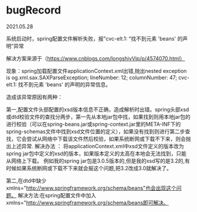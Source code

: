 # bugRecord

2021.05.28


系统启动时，spring配置文件解析失败，报”cvc-elt.1: “找不到元素 'beans' 的声明”异常

解决方案来源于（https://www.cnblogs.com/longshiyVip/p/4574070.html）

现象：spring加载配置文件applicationContext.xml出错,抛出nested exception is og.xml.sax.SAXParseException; lineNumber: 12; columnNumber: 47; cvc-elt.1: 找不到元素 'beans' 的声明的异常信息。


造成该异常原因有两种：

第一,配置文件头部配置的xsd版本信息不正确，造成解析时出错。spring头部xsd或dtd校验文件的查找分两步，第一先从本地jar包中找，如果找到则用本地jar包的进行校验（可以在spring-beans.jar或spring-context.jar里的META-INF下的spring-schemas文件中找到xsd文件位置的定义），如果没有找到则进行第二步查找，它会尝试从网络中下载该文件然后校验，如果系统断网或下载不下来，则会抛出上述异常.
解决办法 ： 将applicationContext.xml中xsd文件定义的版本改为spring jar包中定义的xsd的版本，如果版本定义的太高在本地会无法找到，只能从网络上下载。
例如我的spring jar包是3.0.5版本的,但是我的xsd写的是3.2的,有时候如果系统断网或下载不下来就会报这个问题,把3.2改成3.0就解决了。


第二,在dtd中缺少 xmlns="http://www.springframework.org/schema/beans"也会出现这个问题。
解决方法:在spring配置文件中加入xmlns="http://www.springframework.org/schema/beans即可解决。
